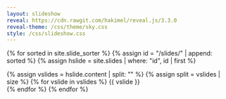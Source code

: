 ```yaml
---
layout: slideshow
reveal: https://cdn.rawgit.com/hakimel/reveal.js/3.3.0
reveal-theme: /css/theme/sky.css
style: /css/slideshow.css
---
```


{% for sorted in site.slide_sorter %}
{% assign id = "/slides/" | append: sorted %}
{% assign hslide = site.slides | where: "id", id | first %}
<section>
{% assign vslides = hslide.content | split: "<!--split-->" %}
{% assign split =  vslides | size %}
{% for vslide in vslides %}
<section{% if hslide.background %} data-background="{{ site.baseurl }}{{ hslide.background }}"{% endif %}{% if hslide.class %} class="{{ hslide.class }}"{% endif %}>
{{ vslide }}
</section>
{% endfor %}
</section>
{% endfor %}
